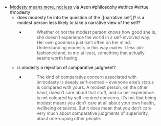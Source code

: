 - [Modesty means more, not less](https://aeon.co/essays/modesty-is-not-a-cranky-killjoy-but-a-way-to-get-more-from-life) via Aeon #philosophy #ethics #virtue #modesty
	- does modesty tie into the question of the [[narrative self]]? is a modest person less likely to take a narrative view of the self?
		- > Whether or not the modest person knows how good she is, she doesn’t experience the world in a self-involved way. Her own goodness just isn’t often on her mind. Understanding modesty in this way makes it less old-fashioned and, to me at least, something that actually seems worth having.
	- is modesty a rejection of comparative judgment?
		- > The kind of comparative concern associated with immodesty is deeply self-centred – everyone else’s status is compared with yours. A modest person, on the other hand, doesn’t care about that stuff, and so her experience is not coloured by self-centred concerns. It’s not that being modest means you don’t care at all about your own health, wellbeing or talents. But it does mean that you don’t care very much about comparative judgments of superiority, about one-upping other people.